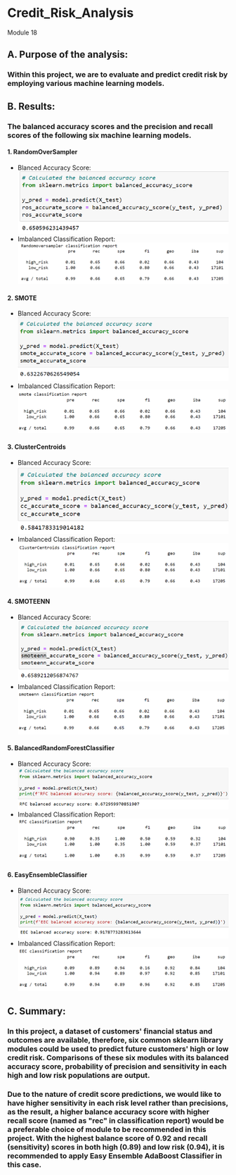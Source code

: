 # Credit_Risk_Analysis
Module 18
## A. Purpose of the analysis:
### Within this project, we are to evaluate and predict credit risk by employing various machine learning models.  

## B. Results: 
### The balanced accuracy scores and the precision and recall scores of the following six machine learning models.

#### 1. RandomOverSampler
* Blanced Accuracy Score: </br>
![image](https://github.com/jilldvn/Credit_Risk_Analysis/blob/main/Image/ROS%20balanced%20score.png)
* Imbalanced Classification Report: </br>
![image](https://github.com/jilldvn/Credit_Risk_Analysis/blob/main/Image/ROS%20imbalanced%20report.png)

#### 2. SMOTE
* Blanced Accuracy Score: </br>
![image](https://github.com/jilldvn/Credit_Risk_Analysis/blob/main/Image/SMOTE%20balanced%20score.png)
* Imbalanced Classification Report: </br>
![image](https://github.com/jilldvn/Credit_Risk_Analysis/blob/main/Image/SMOTE%20imbalanced%20report.png)

#### 3. ClusterCentroids
* Blanced Accuracy Score: </br>
![image](https://github.com/jilldvn/Credit_Risk_Analysis/blob/main/Image/CC%20balanced%20score.png)
* Imbalanced Classification Report: </br>
![image](https://github.com/jilldvn/Credit_Risk_Analysis/blob/main/Image/CC%20imbalanced%20report.png)

#### 4. SMOTEENN
* Blanced Accuracy Score: </br>
![image](https://github.com/jilldvn/Credit_Risk_Analysis/blob/main/Image/SMOTEENN%20balanced%20score.png)
* Imbalanced Classification Report: </br>
![image](https://github.com/jilldvn/Credit_Risk_Analysis/blob/main/Image/SMOTEENN%20imbalanced%20report.png)

#### 5. BalancedRandomForestClassifier
* Blanced Accuracy Score: </br>
![image](https://github.com/jilldvn/Credit_Risk_Analysis/blob/main/Image/RFC%20balanced%20score.png)
* Imbalanced Classification Report: </br>
![image](https://github.com/jilldvn/Credit_Risk_Analysis/blob/main/Image/RFC%20imbalanced%20report.png)

#### 6. EasyEnsembleClassifier
* Blanced Accuracy Score: </br>
![image](https://github.com/jilldvn/Credit_Risk_Analysis/blob/main/Image/EEC%20balanced%20score.png)
* Imbalanced Classification Report: </br>
![image](https://github.com/jilldvn/Credit_Risk_Analysis/blob/main/Image/EEC%20imbalanced%20report.png)

## C. Summary: 
### In this project, a dataset of customers' financial status and outcomes are available, therefore, six common sklearn library modules could be used to predict future customers' high or low credit risk. Comparisons of these six modules with its balanced accuracy score, probability of precision and sensitivity in each high and low risk populations are output. <br>
### Due to the nature of credit score predictions, we would like to have higher sensitivity in each risk level rather than precisions, as the result, a higher balance accuracy score with higher recall score (named as "rec" in classification report) would be a preferable choice of module to be recommended in this project. With the highest balance score of 0.92 and recall (sensitivity) scores in both high (0.89) and low risk (0.94), it is recommended to apply Easy Ensemble AdaBoost Classifier in this case. 
